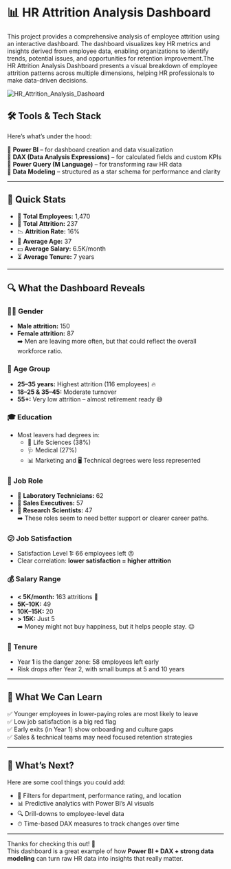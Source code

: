 # 📊 HR Attrition Analysis Dashboard
This project provides a comprehensive analysis of employee attrition using an interactive dashboard. The dashboard visualizes key HR metrics and insights derived from employee data, enabling organizations to identify trends, potential issues, and opportunities for retention improvement.The HR Attrition Analysis Dashboard presents a visual breakdown of employee attrition patterns across multiple dimensions, helping HR professionals to make data-driven decisions.

![HR_Attrition_Analysis_Dashoard](https://github.com/user-attachments/assets/e973abae-fb11-4c57-8bb8-ab8d6c0a5fa1)

## 🛠 Tools & Tech Stack

Here’s what’s under the hood:

🔹 **Power BI** – for dashboard creation and data visualization  
🔹 **DAX (Data Analysis Expressions)** – for calculated fields and custom KPIs  
🔹 **Power Query (M Language)** – for transforming raw HR data  
🔹 **Data Modeling** – structured as a star schema for performance and clarity  

---

## 📌 Quick Stats

- 👥 **Total Employees:** 1,470  
- 🔁 **Total Attrition:** 237  
- 📉 **Attrition Rate:** 16%  
- 🎂 **Average Age:** 37  
- 💵 **Average Salary:** 6.5K/month  
- ⏳ **Average Tenure:** 7 years  

---

## 🔍 What the Dashboard Reveals

### 👩‍💼 Gender
- **Male attrition:** 150  
- **Female attrition:** 87  
➡️ Men are leaving more often, but that could reflect the overall workforce ratio.

### 🧓 Age Group
- **25–35 years:** Highest attrition (116 employees) 🔥  
- **18–25 & 35–45:** Moderate turnover  
- **55+:** Very low attrition – almost retirement ready 😅

### 🎓 Education
- Most leavers had degrees in:
  - 🧬 Life Sciences (38%)  
  - 🩺 Medical (27%)  
  - 📊 Marketing and 🖥 Technical degrees were less represented

### 💼 Job Role
- 🚨 **Laboratory Technicians:** 62  
- 💼 **Sales Executives:** 57  
- 🧪 **Research Scientists:** 47  
➡️ These roles seem to need better support or clearer career paths.

### 😕 Job Satisfaction
- Satisfaction Level **1:** 66 employees left 😠  
- Clear correlation: **lower satisfaction = higher attrition**

### 💰 Salary Range
- **< 5K/month:** 163 attritions 💸  
- **5K–10K:** 49  
- **10K–15K:** 20  
- **> 15K:** Just 5  
➡️ Money might not buy happiness, but it helps people stay. 😉

### 📆 Tenure
- Year **1** is the danger zone: 58 employees left early  
- Risk drops after Year 2, with small bumps at 5 and 10 years

---

## 🧠 What We Can Learn

✅ Younger employees in lower-paying roles are most likely to leave  
✅ Low job satisfaction is a big red flag  
✅ Early exits (in Year 1) show onboarding and culture gaps  
✅ Sales & technical teams may need focused retention strategies  

---

## 🔮 What’s Next?

Here are some cool things you could add:

- 🔎 Filters for department, performance rating, and location  
- 📊 Predictive analytics with Power BI’s AI visuals  
- 🔍 Drill-downs to employee-level data  
- ⏱ Time-based DAX measures to track changes over time  

---

Thanks for checking this out! 🙌  
This dashboard is a great example of how **Power BI + DAX + strong data modeling** can turn raw HR data into insights that really matter.

